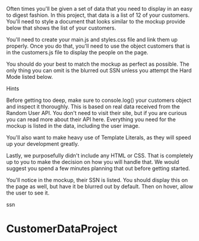Often times you'll be given a set of data that you need to display in an easy to digest fashion. In this project, that data is a list of 12 of your customers. You'll need to style a document that looks similar to the mockup provide below that shows the list of your customers.

You'll need to create your main.js and styles.css file and link them up properly. Once you do that, you'll need to use the object customers that is in the customers.js file to display the people on the page.

You should do your best to match the mockup as perfect as possible. The only thing you can omit is the blurred out SSN unless you attempt the Hard Mode listed below.

Hints  

Before getting too deep, make sure to console.log() your customers object and inspect it thoroughly. This is based on real data received from the Random User API. You don't need to visit their site, but if you are curious you can read more about their API here. Everything you need for the mockup is listed in the data, including the user image.

You'll also want to make heavy use of Template Literals, as they will speed up your development greatly.

Lastly, we purposefully didn't include any HTML or CSS. That is completely up to you to make the decision on how you will handle that. We would suggest you spend a few minutes planning that out before getting started.


You'll notice in the mockup, their SSN is listed. You should display this on the page as well, but have it be blurred out by default. Then on hover, allow the user to see it.

ssn
# CustomerDataProject
